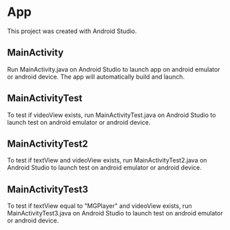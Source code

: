 # App

This project was created with Android Studio.

## MainActivity

Run MainActivity.java on Android Studio to launch app on android emulator or android device. The app will automatically build and launch.

## MainActivityTest

To test if videoView exists, run MainActivityTest.java on Android Studio to launch test on android emulator or android device.

## MainActivityTest2

To test if textView and videoView exists, run MainActivityTest2.java on Android Studio to launch test on android emulator or android device.

## MainActivityTest3

To test if textView equal to "MGPlayer" and videoView exists, run MainActivityTest3.java on Android Studio to launch test on android emulator or android device.

